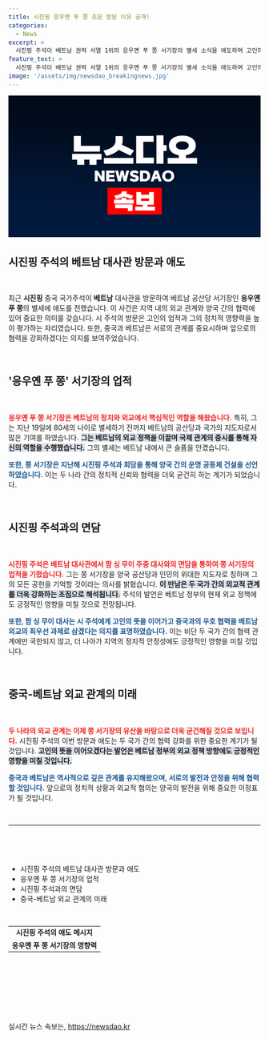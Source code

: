 ```yaml
---
title: 시진핑 응우옌 푸 쫑 조문 방문 이유 공개!
categories:
  - News
excerpt: >
  시진핑 주석이 베트남 권력 서열 1위의 응우옌 푸 쫑 서기장의 별세 소식을 애도하며 고인의 기여를 회고했습니다. 양국 간 우호 협력 의지를 다짐한 이번 방문, 과연 두나라 관계에 어떤 변화를 가져올까요?
feature_text: >
  시진핑 주석이 베트남 권력 서열 1위의 응우옌 푸 쫑 서기장의 별세 소식을 애도하며 고인의 기여를 회고했습니다. 양국 간 우호 협력 의지를 다짐한 이번 방문, 과연 두나라 관계에 어떤 변화를 가져올까요?
image: '/assets/img/newsdao_breakingnews.jpg'
---
```


<p><img src="/assets/img/newsdao_breakingnews.jpg" alt="implanttips 속보" /></p>

<h2 data-ke-size="size26">시진핑 주석의 베트남 대사관 방문과 애도</h2>

<p data-ke-size="size16">&nbsp;</p>

<p data-ke-size="size16">최근 <b>시진핑</b> 중국 국가주석이 <b>베트남</b> 대사관을 방문하여 베트남 공산당 서기장인 <b>응우옌 푸 쫑</b>의 별세에 애도를 전했습니다. 이 사건은 지역 내의 외교 관계와 양국 간의 협력에 있어 중요한 의미를 갖습니다. 시 주석의 방문은 고인의 업적과 그의 정치적 영향력을 높이 평가하는 자리였습니다. 또한, 중국과 베트남은 서로의 관계를 중요시하며 앞으로의 협력을 강화하겠다는 의지를 보여주었습니다.</p>

<p data-ke-size="size16">&nbsp;</p>

<h2 data-ke-size="size26">'응우옌 푸 쫑' 서기장의 업적</h2>

<p data-ke-size="size16">&nbsp;</p>

<p><b><span style="color: #ee2323;">응우옌 푸 쫑 서기장은 베트남의 정치와 외교에서 핵심적인 역할을 해왔습니다.</span></b> 특히, 그는 지난 19일에 80세의 나이로 별세하기 전까지 베트남의 공산당과 국가의 지도자로서 많은 기여를 하였습니다. <b><span style="background-color: #21538527;">그는 베트남의 외교 정책을 이끌며 국제 관계의 중시를 통해 자신의 역할을 수행했습니다.</span></b> 그의 별세는 베트남 내에서 큰 슬픔을 안겼습니다.</p>

<p><b><span style="color: #1a5490;">또한, 쫑 서기장은 지난해 시진핑 주석과 회담을 통해 양국 간의 운명 공동체 건설을 선언하였습니다.</span></b> 이는 두 나라 간의 정치적 신뢰와 협력을 더욱 굳건히 하는 계기가 되었습니다.</p>

<p data-ke-size="size16">&nbsp;</p>

<h2 data-ke-size="size26">시진핑 주석과의 면담</h2>

<p data-ke-size="size16">&nbsp;</p>

<p><b><span style="color: #ee2323;">시진핑 주석은 베트남 대사관에서 팜 싱 무이 주중 대사와의 면담을 통하여 쫑 서기장의 업적을 기렸습니다.</span></b> 그는 쫑 서기장을 양국 공산당과 인민의 위대한 지도자로 칭하며 그의 모든 공헌을 기억할 것이라는 의사를 밝혔습니다. <b><span style="background-color: #21538527;">이 만남은 두 국가 간의 외교적 관계를 더욱 강화하는 조짐으로 해석됩니다.</span></b> 주석의 발언은 베트남 정부의 현재 외교 정책에도 긍정적인 영향을 미칠 것으로 전망됩니다.</p>

<p><b><span style="color: #1a5490;">또한, 팜 싱 무이 대사는 시 주석에게 고인의 뜻을 이어가고 중국과의 우호 협력을 베트남 외교의 최우선 과제로 삼겠다는 의지를 표명하였습니다.</span></b> 이는 비단 두 국가 간의 협력 관계에만 국한되지 않고, 더 나아가 지역의 정치적 안정성에도 긍정적인 영향을 미칠 것입니다.</p>

<p data-ke-size="size16">&nbsp;</p>

<h2 data-ke-size="size26">중국-베트남 외교 관계의 미래</h2>

<p data-ke-size="size16">&nbsp;</p>

<p><b><span style="color: #ee2323;">두 나라의 외교 관계는 이제 쫑 서기장의 유산을 바탕으로 더욱 굳건해질 것으로 보입니다.</span></b> 시진핑 주석의 이번 방문과 애도는 두 국가 간의 협력 강화를 위한 중요한 계기가 될 것입니다. <b><span style="background-color: #21538527;">고인의 뜻을 이어오겠다는 발언은 베트남 정부의 외교 정책 방향에도 긍정적인 영향을 미칠 것입니다.</span></b> </p>

<p><b><span style="color: #1a5490;">중국과 베트남은 역사적으로 깊은 관계를 유지해왔으며, 서로의 발전과 안정을 위해 협력할 것입니다.</span></b> 앞으로의 정치적 상황과 외교적 협의는 양국의 발전을 위해 중요한 이정표가 될 것입니다.</p>

<p data-ke-size="size16">&nbsp;</p>

<hr>

<p data-ke-size="size16">&nbsp;</p>

<p data-ke-size="size16">&nbsp;</p>

<ul>
    <li>시진핑 주석의 베트남 대사관 방문과 애도</li>
    <li>응우옌 푸 쫑 서기장의 업적</li>
    <li>시진핑 주석과의 면담</li>
    <li>중국-베트남 외교 관계의 미래</li>
</ul>

<p data-ke-size="size16">&nbsp;</p>

<table style="width: 100%;">
    <tr>
        <td style="text-align: center; height: 17px;"><b>시진핑 주석의 애도 메시지</b></td>
    </tr>
    <tr>
        <td style="text-align: center; height: 17px;"><b>응우옌 푸 쫑 서기장의 영향력</b></td>
    </tr>
</table>

<p data-ke-size="size16">&nbsp;</p>

<p data-ke-size="size16">&nbsp;</p>

<p data-ke-size="size16">&nbsp;</p>

<p data-ke-size="size16">&nbsp;</p>
실시간 뉴스 속보는, <a href="https://newsdao.kr" rel="dofollow">https://newsdao.kr</a>



